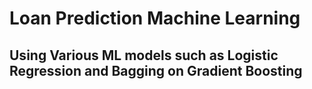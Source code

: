 # Loan Prediction Machine Learning
## Using Various ML models such as Logistic Regression and Bagging on Gradient Boosting
